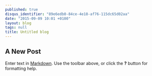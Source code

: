 ```yaml
---
published: true
disqus_identifier: "89e6edb0-84ce-4e18-af76-115dc65d02aa"
date: "2015-09-09 10:01 +0100"
layout: blog
tags: null
title: Untitled blog
---
```


## A New Post

Enter text in [Markdown](http://daringfireball.net/projects/markdown/). Use the toolbar above, or click the **?** button for formatting help.
